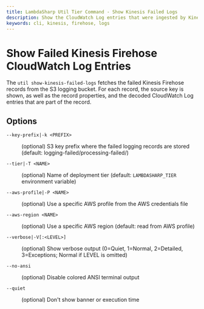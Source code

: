 ```yaml
---
title: LambdaSharp Util Tier Command - Show Kinesis Failed Logs
description: Show the CloudWatch Log entries that were ingested by Kinesis Firehose, but failed to be processed by LambdaSharp.Core
keywords: cli, kinesis, firehose, logs
---
```

# Show Failed Kinesis Firehose CloudWatch Log Entries

The `util show-kinesis-failed-logs` fetches the failed Kinesis Firehose records from the S3 logging bucket. For each record, the source key is shown, as well as the record properties, and the decoded CloudWatch Log entries that are part of the record.

## Options

<dl>

<dt><code>--key-prefix|-k &lt;PREFIX&gt;</code></dt>
<dd>

(optional) S3 key prefix where the failed logging records are stored (default: logging-failed/processing-failed/)
</dd>

<dt><code>--tier|-T &lt;NAME&gt;</code></dt>
<dd>

(optional) Name of deployment tier (default: <code>LAMBDASHARP_TIER</code> environment variable)
</dd>

<dt><code>--aws-profile|-P &lt;NAME&gt;</code></dt>
<dd>

(optional) Use a specific AWS profile from the AWS credentials file
</dd>

<dt><code>--aws-region &lt;NAME&gt;</code></dt>
<dd>

(optional) Use a specific AWS region (default: read from AWS profile)
</dd>

<dt><code>--verbose|-V[:&lt;LEVEL&gt;]</code></dt>
<dd>

(optional) Show verbose output (0=Quiet, 1=Normal, 2=Detailed, 3=Exceptions; Normal if LEVEL is omitted)
</dd>

<dt><code>--no-ansi</code></dt>
<dd>

(optional) Disable colored ANSI terminal output
</dd>

<dt><code>--quiet</code></dt>
<dd>

(optional) Don't show banner or execution time
</dd>

</dl>
